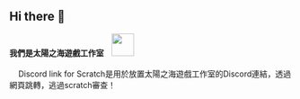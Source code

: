 ## Hi there 👋
**我們是太陽之海遊戲工作室**　<img src='../../../SunOcaGames/blob/main/img/sun_logo_正方形.png' height='40px'><br><br>
<img src='../../../SunOcaGames/blob/main/img/discord.png' height='12px'>
Discord link for Scratch是用於放置太陽之海遊戲工作室的Discord連結，透過網頁跳轉，逃過scratch審查！
